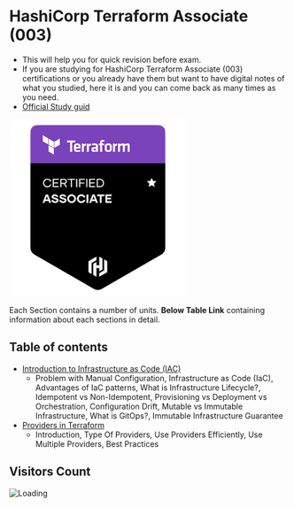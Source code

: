 # HashiCorp Terraform Associate (003)

- This will help you for quick revision before exam.
- If you are studying for HashiCorp Terraform Associate (003) certifications or you already have them but want to have digital notes of what you studied, here it is and you can come back as many times as you need.
- [Official Study guid](https://www.hashicorp.com/certification/terraform-associate)

![terraform](./images/terraform.png)

Each Section contains a number of units. **Below Table Link** containing information about each sections in detail.

## Table of contents

- [Introduction to Infrastructure as Code (IAC)](/sections/Infrastructure-as-code.md)
  - Problem with Manual Configuration, Infrastructure as Code (IaC), Advantages of IaC patterns, What is Infrastructure Lifecycle?, Idempotent vs Non-Idempotent, Provisioning vs Deployment vs Orchestration, Configuration Drift, Mutable vs Immutable Infrastructure, What is GitOps?, Immutable Infrastructure Guarantee
- [Providers in Terraform](/sections/providers-in-terraform.md)
  - Introduction, Type Of Providers, Use Providers Efficiently, Use Multiple Providers, Best Practices

## Visitors Count

<img align="left" src = "https://profile-counter.glitch.me/Nirav-HashiCorp-Terraform-Associate/count.svg" alt ="Loading">
